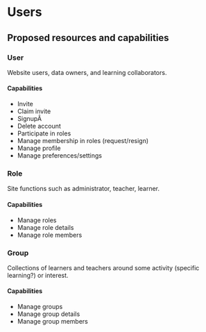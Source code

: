 # Users

## Proposed resources and capabilities

### User

Website users, data owners, and learning collaborators.

#### Capabilities

* Invite
* Claim invite
* SignupÂ
* Delete account
* Participate in roles
* Manage membership in roles (request/resign)
* Manage profile
* Manage preferences/settings

### Role

Site functions such as administrator, teacher, learner.

#### Capabilities

* Manage roles
* Manage role details
* Manage role members

### Group

Collections of learners and teachers around some activity (specific learning?) or interest.

#### Capabilities

* Manage groups
* Manage group details
* Manage group members
